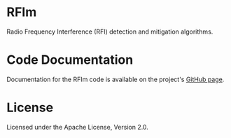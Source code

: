# RFIm

Radio Frequency Interference (RFI) detection and mitigation algorithms.

# Code Documentation

Documentation for the RFIm code is available on the project's [GitHub page](https://aa-alert.github.io/RFIm/).

# License

Licensed under the Apache License, Version 2.0.
